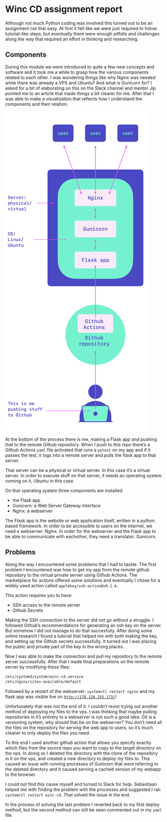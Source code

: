 # Winc CD assignment report

Although not much Python coding was involved this turned out to be an assignment not that easy. At first it felt like we were just required to follow tutorial-like steps, but eventually there were enough pitfalls and challenges along the way that required an effort in thinking and researching.

## Components

During this module we were introduced to quite a few new concepts and software and it took me a while to grasp how the various components related to each other. I was wondering things like why Nginx was needed while there was already a VPS and Ubuntu? And what is Gunicorn for? I asked for a bit of elaborating on this on the Slack channel and mentor Jip pointed me to an article that made things a bit clearer for me. After that I was able to make a visualization that reflects how I understand the components and their relation.

![cd_pipeline.jpeg](/static/cd_pipeline.jpeg)

At the bottom of the process there is me, making a Flask app and pushing that to the remote Github repository. When I push to this repo there’s a Github Actions `yaml` file activated that runs a `pytest` on my app and if it passes the test, it logs into a remote server and pulls the flask app to that server. 

That server can be a physical or virtual server. In this case it’s a virtual server. In order to execute stuff on that server, it needs an operating system running on it, Ubuntu in this case.

On that operating system three components are installed:

- the Flask app
- Gunicorn: a Web Server Gateway Interface
- Nginx: a webserver

The Flask app is the website or web application itself, written in a python based framework. In order to be accessible to users on the internet, we need a webserver: Nginx. In order for the webserver and the Flask app to be able to communicate with eachother, they need a translator: Gunicorn.

## Problems

Along the way I encountered some problems that I had to tackle. The first problem I encountered was how to get my app from the remote github repository to the virtual private server using Github Actions. The marketplace for actions offered some solutions and eventually I chose for a widely used action called `appleboy/ssh-action@v0.1.4`.

This action requires you to have:

- SSH access to the remote server
- Github Secrets

Making the SSH connection to the server did not go without a struggle. I followed Github’s recommendations for generating an ssh key on the server. But somehow I did not manage to do that succesfully. After doing some online research I found a tutorial that helped me with both making the key, and setting up the Github secrets successfully. It turned out I was placing the public and private part of the key in the wrong places.

Now I was able to make the connection and pull my repository to the remote server successfully. After that I made final preparations on the remote server by modifying these files:

```bash
/etc/systemd/system/winc-cd.service 
/etc/nginx/sites-available/default
```

Followed by a restart of the webserver: `systemctl restart nginx` and my flask app was visible live on [`http://178.128.255.173/`](http://178.128.255.173/)!

Unfortunately that was not the end of it. I couldn’t resist trying out another method of deploying my files to the vps. I was thinking that maybe pulling repositories in it’s entirety to a webserver is not such a good idea. Git is a versioning system, why should that be on the webserver? You don’t need all the files on the repository for serving the web app to users, so it’s much cleaner to only deploy the files you need.

To this end I used another github action that allows you specify exactly which files from the source repo you want to copy to the target directory on the vps. In doing so I deleted the directory with the clone of the repository in it on the vps, and created a new directory to deploy my files to. This caused an issue with running processes of Gunicorn that were referring to the deleted directory and it caused serving a cached version of my webapp to the browser.

I could not find this cause myself and turned to Slack for help. Sebastiaan helped me with finding the problem with the processes and suggested I ran `systemctl restart winc-cd`. That solved the issue in the end.

In the process of solving the last problem I reverted back to my first deploy method, but the second method can still be seen commented out in my `yaml` file.
